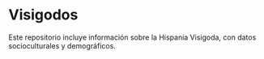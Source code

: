 # Visigodos

Este repositorio incluye información sobre la Hispania Visigoda, con datos socioculturales y demográficos.

